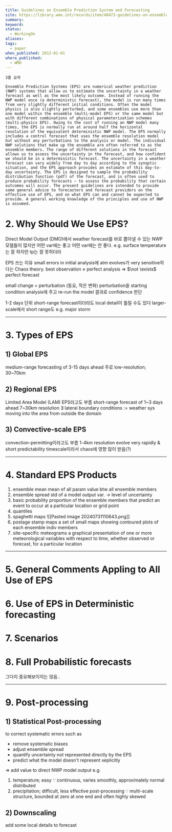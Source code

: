 ```yaml
---
title: Guidelines on Ensemble Prediction System and Forecasting
site: https://library.wmo.int/records/item/48473-guidelines-on-ensemble-prediction-systems-and-forecasting
summary: 
keyword: 
status:
  - WorkingOn
aliases: 
tags:
  - paper
when_published: 2012-01-01
where_published:
  - WMO
---
```

```ad-summary
3줄 요약
```

```ad-abstract
Ensemble Prediction Systems (EPS) are numerical weather prediction (NWP) systems that allow us to estimate the uncertainty in a weather forecast as well as the most likely outcome. Instead of running the NWP model once (a deterministic forecast), the model is run many times from very slightly different initial conditions. Often the model physics is also slightly perturbed, and some ensembles use more than one model within the ensemble (multi-model EPS) or the same model but with different combinations of physical parameterization schemes (multi-physics EPS). Owing to the cost of running an NWP model many times, the EPS is normally run at around half the horizontal resolution of the equivalent deterministic NWP model. The EPS normally includes a control forecast that uses the ensemble resolution model but without any perturbations to the analysis or model. The individual NWP solutions that make up the ensemble are often referred to as the ensemble members. The range of different solutions in the forecast allows us to assess the uncertainty in the forecast, and how confident we should be in a deterministic forecast. The uncertainty in a weather forecast can vary widely from day to day according to the synoptic situation, and the EPS approach provides an estimate of this day-to-day uncertainty. The EPS is designed to sample the probability distribution function (pdf) of the forecast, and is often used to produce probability forecasts – to assess the probability that certain outcomes will occur. The present guidelines are intended to provide some general advice to forecasters and forecast providers on the effective use of EPS, and on what EPS can and cannot be expected to provide. A general working knowledge of the principles and use of NWP is assumed.
```

# 2. Why Should We Use EPS?

Direct Model Output (DMO)에서 weather forecast를 바로 뽑아낼 수 있는 NWP 모델들이 많지만 어떤 var에는 좋고 어떤 var에는 안 좋다. 
e.g. surface temperature는 잘 하지만 tp는 잘 못하더라

EPS 쓰는 이유
small errors in initial analysis에 atm evolves가 very sensitive하다는 Chaos theory.
best observation $\neq$ perfect analysis $\Rightarrow$ $\not \exists$ perfect forecast

small change = perturbation (동요, 작은 변화)
perturbation을 starting condition analysis에 주고 re-run the model
결과로 confidence 판단

1-2 days 단위 short-range forecast이더라도 local detail이 틀릴 수도 있다
larger-scale에서 short range도 e.g. major storm

---
# 3. Types of EPS
## 1) Global EPS
medium-range forecasting of 3-15 days ahead
주로 low-resolution; 30~70km

## 2) Regional EPS
Limited Area Model (LAM) EPS라고도 부름
short-range forecast of 1~3 days ahead
7~30km resolution
$\exists$ lateral boundary conditions $:=$ weather sys moving into the area from outside the domain

## 3) Convective-scale EPS
convection-permitting이라고도 부름
1-4km resolution
evolve very rapidly & short predictability timescale이라서 chaos에 영향 많이 받음(?)


---
# 4. Standard EPS Products

1) ensemble mean
   mean of all param value btw all ensemble members
2) ensemble spread
   std of a model output var. $\rightarrow$ level of uncertainty 
3) basic probability
   proportion of the ensemble members that predict an event to occur at a particular location or grid point
4) quantiles
5) spaghetti maps
   ![[Pasted image 20240731110643.png]]
6) postage stamp maps
   a set of small maps showing contoured plots of each ensemble indiv members
7) site-specific meteograms
   a graphical presentation of one or more meteorological variables with respect to time, whether observed or forecast, for a particular location

---
# 5. General Comments Appling to All Use of EPS
# 6. Use of EPS in Deterministic forecasting
# 7. Scenarios
# 8. Full Probabilistic forecasts

그다지 중요해보이지는 않음..

---
# 9. Post-processing
## 1) Statistical Post-processing
to correct systematic errors such as
- remove systematic biases
- adjust ensemble spread
- quantify uncertainty not represented directly by the EPS
- predict what the model doesn't represent xeplicitly

$\Rightarrow$ add value to direct NWP model output
e.g.
1) temperature; easy
   $\because$ continuous, varies smoothly, approximately normal distributed
2) precipitation; difficult, less effective post-processing
   $\because$ multi-scale structure, bounded at zero at one end and often highly skewed

## 2) Downscaling
add some local details to forecast

